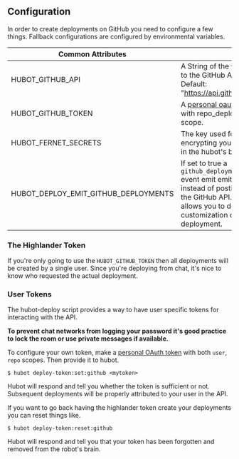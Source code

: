 ## Configuration

In order to create deployments on GitHub you need to configure a few things. Fallback configurations are configured by environmental variables.

| Common Attributes       |                                                 |
|-------------------------|-------------------------------------------------|
| HUBOT_GITHUB_API        | A String of the full URL to the GitHub API. Default: "https://api.github.com" |
| HUBOT_GITHUB_TOKEN      | A [personal oauth token][1] with repo_deployment scope. |
| HUBOT_FERNET_SECRETS    | The key used for encrypting your tokens in the hubot's brain.|
| HUBOT_DEPLOY_EMIT_GITHUB_DEPLOYMENTS | If set to true a `github_deployment` event emit emitted instead of posting to the GitHub API. This allows you to do customization of your deployment. |

### The Highlander Token

If you're only going to use the `HUBOT_GITHUB_TOKEN` then all deployments will be created by a single user. Since you're deploying from chat, it's nice to know who requested the actual deployment.

### User Tokens

The hubot-deploy script provides a way to have user specific tokens for interacting with the API.

**To prevent chat networks from logging your password it's good practice to lock the room or use private messages if available.**

To configure your own token, make a [personal OAuth token][1] with both `user`, `repo` scopes. Then provide it to hubot.

    $ hubot deploy-token:set:github <mytoken>

Hubot will respond and tell you whether the token is sufficient or not. Subsequent deployments will be properly attributed to your user in the API.

If you want to go back having the highlander token create your deployments you can reset things like.

    $ hubot deploy-token:reset:github

Hubot will respond and tell you that your token has been forgotten and removed from the robot's brain.

[1]: https://github.com/settings/tokens
